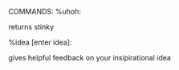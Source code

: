 COMMANDS:
%uhoh:

returns stinky

%idea [enter idea]:

gives helpful feedback on your insipirational idea
